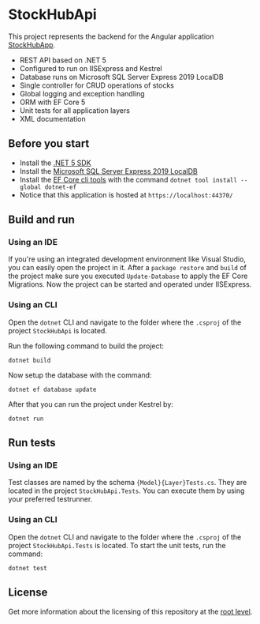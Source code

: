 # StockHubApi

This project represents the backend for the Angular application <a href="https://github.com/samuelschnurr/stock-hub/tree/main/StockHubApp#stockhubapp">StockHubApp</a>. 

- REST API based on .NET 5
- Configured to run on IISExpress and Kestrel
- Database runs on Microsoft SQL Server Express 2019 LocalDB
- Single controller for CRUD operations of stocks
- Global logging and exception handling
- ORM with EF Core 5
- Unit tests for all application layers
- XML documentation

## Before you start
- Install the <a href="https://dotnet.microsoft.com/download/dotnet/5.0">.NET 5 SDK</a>
- Install the <a href="https://www.microsoft.com/de-de/sql-server/sql-server-downloads?rtc=1">Microsoft SQL Server Express 2019 LocalDB</a>
- Install the <a href="https://docs.microsoft.com/en-us/ef/core/cli/dotnet">EF Core cli tools</a> with the command `dotnet tool install --global dotnet-ef`
- Notice that this application is hosted at `https://localhost:44370/`

## Build and run

### Using an IDE

If you're using an integrated development environment like Visual Studio, you can easily open the project in it.
After a `package restore` and `build` of the project make sure you executed `Update-Database` to apply the EF Core Migrations.
Now the project can be started and operated under IISExpress.

### Using an CLI

Open the `dotnet` CLI and navigate to the folder where the `.csproj` of the project `StockHubApi` is located.

Run the following command to build the project:

```
dotnet build
```

Now setup the database with the command:

```
dotnet ef database update
```

After that you can run the project under Kestrel by:

```
dotnet run
```

## Run tests

### Using an IDE

Test classes are named by the schema `{Model}{Layer}Tests.cs`. They are located in the project `StockHubApi.Tests`. You can execute them by using your preferred testrunner. 

### Using an CLI

Open the `dotnet` CLI and navigate to the folder where the `.csproj` of the project `StockHubApi.Tests` is located. To start the unit tests, run the command:

```
dotnet test
```

## License

Get more information about the licensing of this repository at the <a href="https://github.com/samuelschnurr/stock-hub#license">root level</a>.
